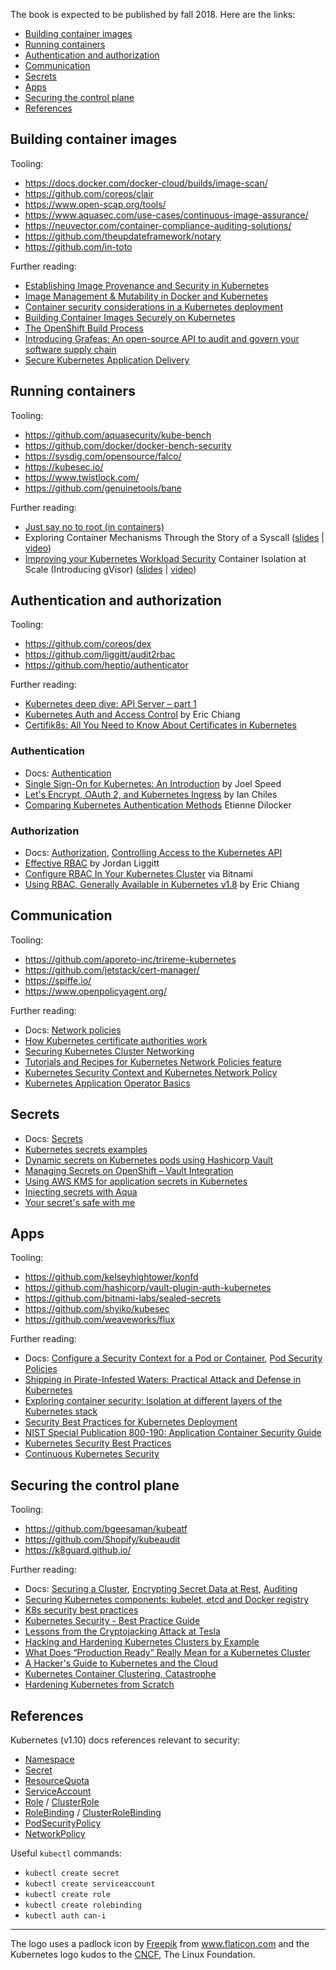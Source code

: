 
The book is expected to be published by fall 2018. Here are the links:

- [Building container images](#building-container-images)
- [Running containers](#running-containers)
- [Authentication and authorization](#authentication-and-authorization)
- [Communication](#communication)
- [Secrets](#secrets)
- [Apps](#apps)
- [Securing the control plane](#securing-the-control-plane)
- [References](#references)

## Building container images

Tooling:

- https://docs.docker.com/docker-cloud/builds/image-scan/ 
- https://github.com/coreos/clair 
- https://www.open-scap.org/tools/ 
- https://www.aquasec.com/use-cases/continuous-image-assurance/ 
- https://neuvector.com/container-compliance-auditing-solutions/ 
- https://github.com/theupdateframework/notary 
- https://github.com/in-toto 

Further reading:

- [Establishing Image Provenance and Security in Kubernetes](https://www.youtube.com/watch?v=zs-6YEUrJAM)
- [Image Management & Mutability in Docker and Kubernetes](https://container-solutions.com/image-management-mutability-in-docker-and-kubernetes/) 
- [Container security considerations in a Kubernetes deployment](https://thenewstack.io/container-security-considerations-kubernetes-deployment/)
- [Building Container Images Securely on Kubernetes](https://blog.jessfraz.com/post/building-container-images-securely-on-kubernetes/)
- [The OpenShift Build Process](https://docs.openshift.com/container-platform/3.9/security/build_process.html)
- [Introducing Grafeas: An open-source API to audit and govern your software supply chain](https://cloudplatform.googleblog.com/2017/10/introducing-grafeas-open-source-api-.html)
- [Secure Kubernetes Application Delivery](https://docs.google.com/presentation/d/1ZZPJd_b_p6bTQhUk3KqJW63fwzXZidcTAyyJ6PXpTSI/)

## Running containers

Tooling:

- https://github.com/aquasecurity/kube-bench
- https://github.com/docker/docker-bench-security 
- https://sysdig.com/opensource/falco/ 
- https://kubesec.io/
- https://www.twistlock.com/ 
- https://github.com/genuinetools/bane

Further reading:

- [Just say no to root (in containers)](https://opensource.com/article/18/3/just-say-no-root-containers)
- Exploring Container Mechanisms Through the Story of a Syscall ([slides](https://schd.ws/hosted_files/kccnceu18/46/Exploring%20container%20mechanisms%20through%20the%20story%20of%20a%20syscall.pdf) | [video](https://www.youtube.com/watch?v=1Tl-NURLoq4))
- [Improving your Kubernetes Workload Security](https://www.youtube.com/watch?v=T_NxDXAdbfo)
Container Isolation at Scale (Introducing gVisor) ([slides](https://schd.ws/hosted_files/kccnceu18/47/Container%20Isolation%20at%20Scale.pdf) | [video](https://www.youtube.com/watch?v=pWyJahTWa4I))

## Authentication and authorization

Tooling:

- https://github.com/coreos/dex 
- https://github.com/liggitt/audit2rbac 
- https://github.com/heptio/authenticator 

Further reading:

- [Kubernetes deep dive: API Server – part 1](https://blog.openshift.com/kubernetes-deep-dive-api-server-part-1/)
- [Kubernetes Auth and Access Control](https://www.youtube.com/watch?v=WvnXemaYQ50) by Eric Chiang
- [Certifik8s: All You Need to Know About Certificates in Kubernetes](https://www.youtube.com/watch?v=gXz4cq3PKdg)

### Authentication

- Docs: [Authentication](https://kubernetes.io/docs/admin/authentication/)
- [Single Sign-On for Kubernetes: An Introduction](https://thenewstack.io/kubernetes-single-sign-one-less-identity/) by Joel Speed
- [Let's Encrypt, OAuth 2, and Kubernetes Ingress](https://eng.fromatob.com/post/2017/02/lets-encrypt-oauth-2-and-kubernetes-ingress/) by Ian Chiles
- [Comparing Kubernetes Authentication Methods](https://medium.com/@etienne_24233/comparing-kubernetes-authentication-methods-6f538d834ca7by) Etienne Dilocker

### Authorization

- Docs: [Authorization](https://kubernetes.io/docs/admin/authorization/), [Controlling Access to the Kubernetes API](https://kubernetes.io/docs/reference/access-authn-authz/controlling-access/)
- [Effective RBAC](https://www.youtube.com/watch?v=Nw1ymxcLIDI) by Jordan Liggitt 
- [Configure RBAC In Your Kubernetes Cluster](https://docs.bitnami.com/kubernetes/how-to/configure-rbac-in-your-kubernetes-cluster/) via Bitnami
- [Using RBAC, Generally Available in Kubernetes v1.8](https://kubernetes.io/blog/2017/10/using-rbac-generally-available-18/) by Eric Chiang

## Communication

Tooling:

- https://github.com/aporeto-inc/trireme-kubernetes 
- https://github.com/jetstack/cert-manager/ 
- https://spiffe.io/ 
- https://www.openpolicyagent.org/ 

Further reading:

- Docs: [Network policies](https://kubernetes.io/docs/concepts/services-networking/network-policies/)
- [How Kubernetes certificate authorities work](https://jvns.ca/blog/2017/08/05/how-kubernetes-certificates-work/) 
- [Securing Kubernetes Cluster Networking](https://ahmet.im/blog/kubernetes-network-policy/)
- [Tutorials and Recipes for Kubernetes Network Policies feature](https://github.com/ahmetb/kubernetes-network-policy-recipes) 
- [Kubernetes Security Context and Kubernetes Network Policy](https://sysdig.com/blog/kubernetes-security-psp-network-policy/) 
- [Kubernetes Application Operator Basics](https://blog.openshift.com/kubernetes-application-operator-basics/) 

## Secrets

- Docs: [Secrets](https://kubernetes.io/docs/concepts/configuration/secret/)
- [Kubernetes secrets examples](http://kubernetesbyexample.com/secrets/)
- [Dynamic secrets on Kubernetes pods using Hashicorp Vault](https://medium.com/@gmaliar/dynamic-secrets-on-kubernetes-pods-using-vault-35d9094d169)
- [Managing Secrets on OpenShift – Vault Integration](https://blog.openshift.com/managing-secrets-openshift-vault-integration/)
- [Using AWS KMS for application secrets in Kubernetes](https://medium.com/@mtreacher/using-aws-kms-for-application-secrets-in-kubernetes-149ffb6b4073)
- [Injecting secrets with Aqua](https://blog.aquasec.com/injecting-secrets-kubernetes-hashicorp-vault-and-aqua-on-azure)
- [Your secret's safe with me](https://www.youtube.com/watch?v=y5gfvEO_cjY)

## Apps

Tooling:

- https://github.com/kelseyhightower/konfd 
- https://github.com/hashicorp/vault-plugin-auth-kubernetes 
- https://github.com/bitnami-labs/sealed-secrets
- https://github.com/shyiko/kubesec  
- https://github.com/weaveworks/flux 

Further reading:

- Docs: [Configure a Security Context for a Pod or Container](https://kubernetes.io/docs/tasks/configure-pod-container/security-context/), [Pod Security Policies](https://kubernetes.io/docs/concepts/policy/pod-security-policy/)
- [Shipping in Pirate-Infested Waters: Practical Attack and Defense in Kubernetes](https://www.youtube.com/watch?v=ohTq0no0ZVU)
- [Exploring container security: Isolation at different layers of the Kubernetes stack](https://cloudplatform.googleblog.com/2018/05/Exploring-container-security-Isolation-at-different-layers-of-the-Kubernetes-stack.html) 
- [Security Best Practices for Kubernetes Deployment](https://kubernetes.io/blog/2016/08/security-best-practices-kubernetes-deployment/) 
- [NIST Special Publication 800-190: Application Container Security Guide](https://nvlpubs.nist.gov/nistpubs/SpecialPublications/NIST.SP.800-190.pdf)
- [Kubernetes Security Best Practices](https://www.youtube.com/watch?v=pzAwTC8KYV8)
- [Continuous Kubernetes Security](https://www.youtube.com/watch?v=YtrA7eauSSg)

## Securing the control plane

Tooling:

- https://github.com/bgeesaman/kubeatf 
- https://github.com/Shopify/kubeaudit
- https://k8guard.github.io/ 

Further reading:

- Docs: [Securing a Cluster](https://kubernetes.io/docs/tasks/administer-cluster/securing-a-cluster/), [Encrypting Secret Data at Rest](https://kubernetes.io/docs/tasks/administer-cluster/encrypt-data/), [Auditing](https://kubernetes.io/docs/tasks/debug-application-cluster/audit/)
- [Securing Kubernetes components: kubelet, etcd and Docker registry](https://sysdig.com/blog/kubernetes-security-kubelet-etcd/) 
- [K8s security best practices](https://www.slideshare.net/SharonVendrov/k8s-security-best-practices-85961183) 
- [Kubernetes Security - Best Practice Guide](https://github.com/freach/kubernetes-security-best-practice) 
- [Lessons from the Cryptojacking Attack at Tesla](https://blog.redlock.io/cryptojacking-tesla) 
- [Hacking and Hardening Kubernetes Clusters by Example](https://www.youtube.com/watch?v=vTgQLzeBfRU) 
- [What Does “Production Ready” Really Mean for a Kubernetes Cluster](https://weave.works/blog/what-does-production-ready-really-mean-for-a-kubernetes-cluster)
- [A Hacker's Guide to Kubernetes and the Cloud](https://www.youtube.com/watch?v=dxKpCO2dAy8)
- [Kubernetes Container Clustering, Catastrophe](https://www.youtube.com/watch?v=b3qJwIttqqs)
- [Hardening Kubernetes from Scratch](https://github.com/hardening-kubernetes/from-scratch)

## References

Kubernetes (v1.10) docs references relevant to security:

- [Namespace](https://kubernetes.io/docs/reference/generated/kubernetes-api/v1.10/#namespace-v1-core)
- [Secret](https://kubernetes.io/docs/reference/generated/kubernetes-api/v1.10/#secret-v1-core)
- [ResourceQuota](https://kubernetes.io/docs/reference/generated/kubernetes-api/v1.10/#resourcequota-v1-core)
- [ServiceAccount](https://kubernetes.io/docs/reference/generated/kubernetes-api/v1.10/#serviceaccount-v1-core)
- [Role](https://kubernetes.io/docs/reference/generated/kubernetes-api/v1.10/#role-v1-rbac-authorization-k8s-io) / [ClusterRole](https://kubernetes.io/docs/reference/generated/kubernetes-api/v1.10/#clusterrole-v1-rbac-authorization-k8s-io)
- [RoleBinding](https://kubernetes.io/docs/reference/generated/kubernetes-api/v1.10/#rolebinding-v1-rbac-authorization-k8s-io) / [ClusterRoleBinding](https://kubernetes.io/docs/reference/generated/kubernetes-api/v1.10/#clusterrolebinding-v1-rbac-authorization-k8s-io)
- [PodSecurityPolicy](https://kubernetes.io/docs/reference/generated/kubernetes-api/v1.10/#podsecuritypolicy-v1beta1-extensions)
- [NetworkPolicy](https://kubernetes.io/docs/reference/generated/kubernetes-api/v1.10/#networkpolicy-v1-networking-k8s-io)

Useful `kubectl` commands:

- `kubectl create secret`
- `kubectl create serviceaccount`
- `kubectl create role`
- `kubectl create rolebinding`
- `kubectl auth can-i`

---

 The logo uses a padlock icon by [Freepik](http://www.freepik.com/) from www.flaticon.com and the Kubernetes logo kudos to the [CNCF](https://github.com/cncf/artwork/), The Linux Foundation.